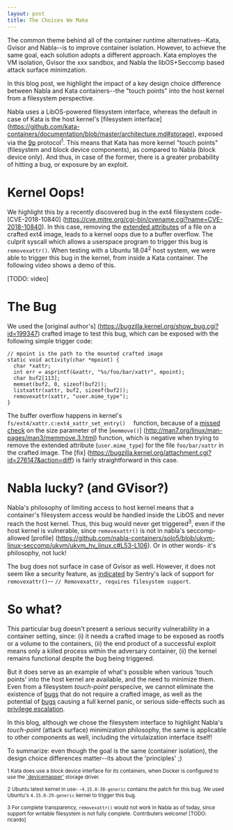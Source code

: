 ```yaml
---
layout: post
title: The Choices We Make
---
```


The common theme behind all of the container runtime alternatives--Kata, Gvisor and Nabla--is to improve container isolation.
However, to achieve the same goal, each solution adopts a different approach. 
Kata employes the VM isolation, Gvisor the xxx sandbox, and Nabla the libOS+Seccomp based attack surface minimzation.

In this blog post, we highlight the impact of a key design choice difference between Nabla and Kata containers--the "touch points" into the host kernel from a filesystem perspective.

Nabla uses a LibOS-powered filesystem interface, whereas the default in case of Kata is the host kernel's [filesystem interface] (https://github.com/kata-containers/documentation/blob/master/architecture.md#storage), exposed via the [9p](https://www.kernel.org/doc/Documentation/filesystems/9p.txt) protocol<sup>1</sup>.
This means that Kata has more kernel "touch points" (filesystem and block device components), as compared to Nabla (block device only).
And thus, in case of the former, there is a greater probability of hitting a bug, or exposure by an exploit.


# Kernel Oops!
We highlight this by a recently discovered bug in the ext4 filesystem code- [CVE-2018-10840] (https://cve.mitre.org/cgi-bin/cvename.cgi?name=CVE-2018-10840).
In this case, removing the [extended attributes](http://man7.org/linux/man-pages/man5/attr.5.html) of a file on a crafted ext4 image, leads to a kernel oops due to a buffer overflow.
The culprit syscall which allows a userspace program to trigger this bug is `removexattr()`.
When testing with a Ubuntu 18.04<sup>2</sup> host system, we were able to trigger this bug in the kernel, from inside a Kata container.
The following video shows a demo of this.

[TODO: video]


# The Bug
We used the [original author's] (https://bugzilla.kernel.org/show_bug.cgi?id=199347) crafted image to test this bug, which can be exposed with the following simple trigger code:

```
// mpoint is the path to the mounted crafted image
static void activity(char *mpoint) {
  char *xattr;
  int err = asprintf(&xattr, "%s/foo/bar/xattr", mpoint);
  char buf2[113];
  memset(buf2, 0, sizeof(buf2));
  listxattr(xattr, buf2, sizeof(buf2));
  removexattr(xattr, "user.mime_type");
}
```
The buffer overflow happens in kernel's `fs/ext4/xattr.c:ext4_xattr_set_entry() 
` function, because of a [missed check](https://elixir.bootlin.com/linux/v4.15/source/fs/ext4/xattr.c#L1671) on the size parameter of the [`memmove()`] (http://man7.org/linux/man-pages/man3/memmove.3.html) function, which is negative when trying to remove the extended attribute (`user.mime_type`) for the file `foo/bar/xattr` in the crafted image. 
The [fix] (https://bugzilla.kernel.org/attachment.cgi?id=276147&action=diff) is fairly straightforward in this case.



# Nabla lucky? (and GVisor?)
Nabla's philosophy of limiting access to host kernel means that a container's filesystem access would be handled inside the LibOS and never reach the host kernel. 
Thus, this bug would never get triggered<sup>3</sup>, even if the host kernel is vulnerable, since `removexattr()` is not in nabla's seccomp-allowed [profile] (https://github.com/nabla-containers/solo5/blob/ukvm-linux-seccomp/ukvm/ukvm_hv_linux.c#L53-L106).
Or in other words- it's philosophy, not luck!

The bug does not surface in case of Gvisor as well.
However, it does not seem like a security feature, as [indicated](https://github.com/google/gvisor/blob/master/pkg/sentry/syscalls/linux/linux64.go#L239-L250) by Sentry's lack of support for `removexattr()`-- `// Removexattr, requires filesystem support`.


# So what?
This particular bug doesn't present a serious security vulnerability in a container setting, since:
(i) it needs a crafted image to be exposed as rootfs or a volume to the containers,
(ii) the end product of a successful exploit means only a killed process within the adversary container,
(ii) the kernel remains functional despite the bug being triggered.

But it does serve as an example of what's possible when various 'touch points' into the host kernel are available, and the need to minimize them. 
Even from a filesystem *touch-point* perspecive, we cannot eliminate the existence of [bugs](https://groups.google.com/forum/#!msg/syzkaller/_8MZkKL2-QU/PA0q5XULEAAJ) that do not require a crafted image, as well as the potential of [bugs](https://bugzilla.kernel.org/show_bug.cgi?id=96971) causing a full kernel panic, or serious side-effects such as [privilege escalation](http://cve.mitre.org/cgi-bin/cvename.cgi?name=CVE-2015-1328).

In this blog, although we chose the filesystem interface to highlight Nabla's *touch-point* (attack surface) minimization philosophy, the same is applicable to other components as well, including the virtulaization interface itself!

To summarize: even though the goal is the same (container isolation), the design choice differences matter--its about the 'principles' ;) 



<sup>1 Kata does use a block device interface for its containers, when Docker is configured to use the [`devicemapper'](https://docs.docker.com/storage/storagedriver/device-mapper-driver/) storage driver.

<sup>2 Ubuntu latest kernel in use- -`4.15.0-38-generic` contains the patch for this bug. We used Ubuntu's `4.15.0-29-generic` kernel to trigger this bug.

<sup>3 For complete transparency, `removexattr()` would not work in Nabla as of today, since support for writable filesystem is not fully complete. Contributers welcome! [TODO: ricardo]

